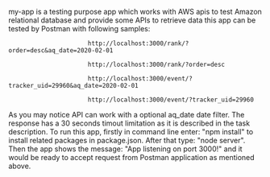 my-app is a testing purpose app which works with AWS apis to test Amazon relational database and provide some APIs to retrieve data this app can be tested by Postman with following samples:

                          http://localhost:3000/rank/?order=desc&aq_date=2020-02-01
                          
                          http://localhost:3000/rank/?order=desc
                          
                          http://localhost:3000/event/?tracker_uid=29960&aq_date=2020-02-01
                          
                          http://localhost:3000/event/?tracker_uid=29960
As you may notice API can work with a optional aq_date date filter. The response has a 30 seconds timout limitation as it is described in the task description.
To run this app, firstly in command line enter: "npm install" to install related packages in package.json.
After that type: "node server". 
Then the app shows the message: "App listening on port 3000!" and it would be ready to accept request from Postman application as mentioned above.
